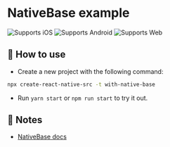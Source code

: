 # NativeBase example

![Supports iOS](https://img.shields.io/badge/iOS-000.svg?style=flat-square&logo=APPLE&labelColor=999999&logoColor=fff)
![Supports Android](https://img.shields.io/badge/Android-000.svg?style=flat-square&logo=ANDROID&labelColor=A4C639&logoColor=fff)
![Supports Web](https://img.shields.io/badge/web-4630EB.svg?style=flat-square&logo=GOOGLE-CHROME&labelColor=4285F4&logoColor=fff)

## 🚀 How to use

- Create a new project with the following command:

```sh
npx create-react-native-src -t with-native-base
```

- Run `yarn start` or `npm run start` to try it out.

## 📝 Notes

- [NativeBase docs](https://docs.nativebase.io/)
